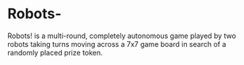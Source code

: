 # Robots-
Robots! is a multi-round, completely autonomous game played by two robots taking turns moving across a 7x7 game board in search of a randomly placed prize token.
